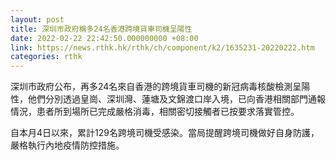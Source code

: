 ```yaml
---
layout: post
title: 深圳市政府稱多24名香港跨境貨車司機呈陽性
date: 2022-02-22 22:42:50.000000000 +08:00
link: https://news.rthk.hk/rthk/ch/component/k2/1635231-20220222.htm
categories: rthk
---
```


深圳市政府公布，再多24名來自香港的跨境貨車司機的新冠病毒核酸檢測呈陽性，他們分別透過皇崗、深圳灣、蓮塘及文錦渡口岸入境，已向香港相關部門通報情況，患者所到場所已完成嚴格消毒，相關密切接觸者已按要求落實管控。

自本月4日以來，累計129名跨境司機受感染。當局提醒跨境司機做好自身防護，嚴格執行內地疫情防控措施。

